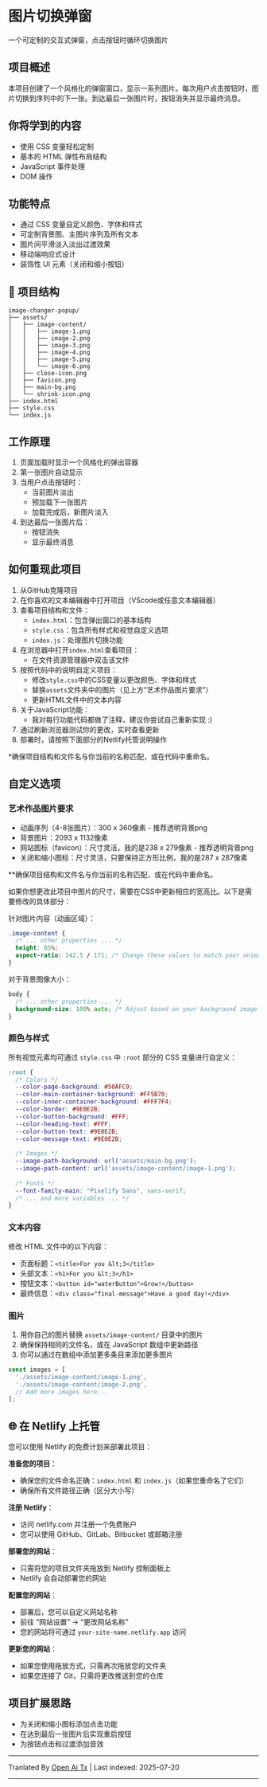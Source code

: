 ﻿
# 图片切换弹窗

一个可定制的交互式弹窗，点击按钮时循环切换图片


## 项目概述

本项目创建了一个风格化的弹窗窗口，显示一系列图片。每次用户点击按钮时，图片切换到序列中的下一张。到达最后一张图片时，按钮消失并显示最终消息。

## 你将学到的内容

* 使用 CSS 变量轻松定制
* 基本的 HTML 弹性布局结构
* JavaScript 事件处理
* DOM 操作

## 功能特点

- 通过 CSS 变量自定义颜色、字体和样式
- 可定制背景图、主图片序列及所有文本
- 图片间平滑淡入淡出过渡效果
- 移动端响应式设计
- 装饰性 UI 元素（关闭和缩小按钮）

## 📁 项目结构


```
image-changer-popup/
├── assets/
│   ├── image-content/
│   │   ├── image-1.png
│   │   ├── image-2.png
│   │   ├── image-3.png
│   │   ├── image-4.png
│   │   ├── image-5.png
│   │   └── image-6.png
│   ├── close-icon.png
│   ├── favicon.png
│   ├── main-bg.png
│   └── shrink-icon.png
├── index.html
├── style.css
└── index.js
```
## 工作原理

1. 页面加载时显示一个风格化的弹出容器
2. 第一张图片自动显示
3. 当用户点击按钮时：
   - 当前图片淡出
   - 预加载下一张图片
   - 加载完成后，新图片淡入
4. 到达最后一张图片后：
   - 按钮消失
   - 显示最终消息
  
## 如何重现此项目 
1. 从GitHub克隆项目
2. 在你喜欢的文本编辑器中打开项目（VScode或任意文本编辑器）
3. 查看项目结构和文件：
   - `index.html`：包含弹出窗口的基本结构
   - `style.css`：包含所有样式和视觉自定义选项
   - `index.js`：处理图片切换功能
4. 在浏览器中打开`index.html`查看项目：
   - 在文件资源管理器中双击该文件
5. 按照代码中的说明自定义项目：
   - 修改`style.css`中的CSS变量以更改颜色、字体和样式
   - 替换`assets`文件夹中的图片（见上方“艺术作品图片要求”）
   - 更新HTML文件中的文本内容
6. 关于JavaScript功能：
   - 我对每行功能代码都做了注释，建议你尝试自己重新实现 :)
7. 通过刷新浏览器测试你的更改，实时查看更新
8. 部署时，请按照下面部分的Netlify托管说明操作

*确保项目结构和文件名与你当前的名称匹配，或在代码中重命名。

## 自定义选项

### 艺术作品图片要求
- 动画序列（4-8张图片）：300 x 360像素 - 推荐透明背景png
- 背景图片：2093 x 1132像素
- 网站图标（favicon）：尺寸灵活，我的是238 x 279像素 - 推荐透明背景png
- 关闭和缩小图标：尺寸灵活，只要保持正方形比例，我的是287 x 287像素

**确保项目结构和文件名与你当前的名称匹配，或在代码中重命名。

如果你想更改此项目中图片的尺寸，需要在CSS中更新相应的宽高比。以下是需要修改的具体部分：

针对图片内容（动画区域）：

```css
.image-content {
  /* ... other properties ... */
  height: 65%;
  aspect-ratio: 142.5 / 171; /* Change these values to match your animation dimensions (300x360px) */
}
``` 


对于背景图像大小：

```css
body {
  /* ... other properties ... */
  background-size: 100% auto; /* Adjust based on your background image dimensions (2093x1132px) */
}
```



### 颜色与样式

所有视觉元素均可通过 `style.css` 中 `:root` 部分的 CSS 变量进行自定义：


```css
:root {
  /* Colors */
  --color-page-background: #50AFC9;
  --color-main-container-background: #FF5B70;
  --color-inner-container-background: #FFF7F4;
  --color-border: #9E0E2B;
  --color-button-background: #FFF;
  --color-heading-text: #FFF;
  --color-button-text: #9E0E2B;
  --color-message-text: #9E0E2B;
  
  /* Images */
  --image-path-background: url('assets/main-bg.png');
  --image-path-content: url('assets/image-content/image-1.png');
  
  /* Fonts */
  --font-family-main: "Pixelify Sans", sans-serif;
  /* ... and more variables ... */
}
```
### 文本内容

修改 HTML 文件中的以下内容：

- 页面标题：`<title>For you &lt;3</title>`
- 头部文本：`<h1>For you &lt;3</h1>`
- 按钮文本：`<button id="waterButton">Grow!</button>`
- 最终信息：`<div class="final-message">Have a good day!</div>`

### 图片

1. 用你自己的图片替换 `assets/image-content/` 目录中的图片
2. 确保保持相同的文件名，或在 JavaScript 数组中更新路径
3. 你可以通过在数组中添加更多条目来添加更多图片


```javascript
const images = [
  './assets/image-content/image-1.png',
  './assets/image-content/image-2.png',
  // Add more images here...
];
```
## 🌐 在 Netlify 上托管

您可以使用 Netlify 的免费计划来部署此项目：

**准备您的项目**：
* 确保您的文件命名正确：`index.html` 和 `index.js`（如果您重命名了它们）
* 确保所有文件路径正确（区分大小写）

**注册 Netlify**：
* 访问 netlify.com 并注册一个免费账户
* 您可以使用 GitHub、GitLab、Bitbucket 或邮箱注册

**部署您的网站**：
* 只需将您的项目文件夹拖放到 Netlify 控制面板上
* Netlify 会自动部署您的网站

**配置您的网站**：
* 部署后，您可以自定义网站名称
* 前往 “网站设置” → “更改网站名称”
* 您的网站将可通过 `your-site-name.netlify.app` 访问

**更新您的网站**：
* 如果您使用拖放方式，只需再次拖放您的文件夹
* 如果您连接了 Git，只需将更改推送到您的仓库


## 项目扩展思路

- 为关闭和缩小图标添加点击功能
- 在达到最后一张图片后实现重启按钮
- 为按钮点击和过渡添加音效




---

Tranlated By [Open Ai Tx](https://github.com/OpenAiTx/OpenAiTx) | Last indexed: 2025-07-20

---